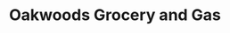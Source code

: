 ---
title: "Oakwoods Grocery and Gas"
url: /wilksboro/oakwoods-grocery-and-gas/
shop: supermarket
---